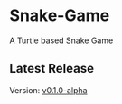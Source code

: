 # Snake-Game
A Turtle based Snake Game
## Latest Release
Version: [v0.1.0-alpha](https://github.com/APillai03/Snake-Game/releases/tag/v0.1.0-alpha)
